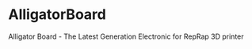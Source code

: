 AlligatorBoard
==============

Alligator Board - The Latest Generation Electronic for RepRap 3D printer
